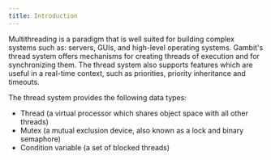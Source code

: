 ```yaml
---
title: Introduction
---
```


Multithreading is a paradigm that is well suited for building complex systems
such as: servers, GUIs, and high-level operating systems. Gambit's thread system
offers mechanisms for creating threads of execution and for synchronizing them.
The thread system also supports features which are useful in a real-time
context, such as priorities, priority inheritance and timeouts.

The thread system provides the following data types:

- Thread (a virtual processor which shares object space with all other threads)
- Mutex (a mutual exclusion device, also known as a lock and binary semaphore)
- Condition variable (a set of blocked threads)

